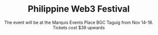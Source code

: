 ---
title: "Philippine Web3 Festival"
banner: "/covers/web3.jpg"
# heading: "A New Science Based on Metaphysics and Dialectics"
subtitle: "The event will be at the Marquis Events Place BGC Taguig from Nov 14-18. Tickets cost $39 upwards"
linktext: "Read More"
link: "/cyber/22-10-25/"

# title: "Alibaba's First Cloud Day on October 19, 2022"
# banner: "/graphics/alibaba.jpg"
# heading: "A New Science Based on Metaphysics and Dialectics"
# subtitle: "The event will be at the Grand Hyatt in Manila"
# linktext: "Read More"
# link: "https://fintechnews.ph/56830/cloud/alibaba-cloud-will-host-its-first-cloud-day-in-the-philippines-in-october/"
---